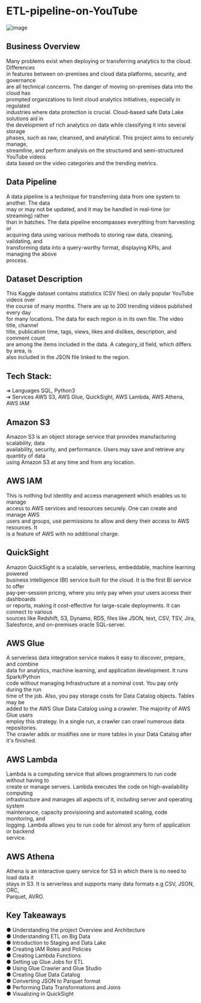 # ETL-pipeline-on-YouTube

![image](https://github.com/user-attachments/assets/4b7bd78f-b391-4e7f-9ed0-01c78184c52e)

## Business Overview  
Many problems exist when deploying or transferring analytics to the cloud. Differences  
in features between on-premises and cloud data platforms, security, and governance  
are all technical concerns. The danger of moving on-premises data into the cloud has  
prompted organizations to limit cloud analytics initiatives, especially in regulated  
industries where data protection is crucial. Cloud-based safe Data Lake solutions aid in  
the development of rich analytics on data while classifying it into several storage  
phases, such as raw, cleansed, and analytical. This project aims to securely manage,  
streamline, and perform analysis on the structured and semi-structured YouTube videos  
data based on the video categories and the trending metrics.

## Data Pipeline  
A data pipeline is a technique for transferring data from one system to another. The data  
may or may not be updated, and it may be handled in real-time (or streaming) rather  
than in batches. The data pipeline encompasses everything from harvesting or  
acquiring data using various methods to storing raw data, cleaning, validating, and  
transforming data into a query-worthy format, displaying KPIs, and managing the above  
process.

## Dataset Description  
This Kaggle dataset contains statistics (CSV files) on daily popular YouTube videos over  
the course of many months. There are up to 200 trending videos published every day  
for many locations. The data for each region is in its own file. The video title, channel  
title, publication time, tags, views, likes and dislikes, description, and comment count  
are among the items included in the data. A category_id field, which differs by area, is  
also included in the JSON file linked to the region.  

## Tech Stack:  
➔ Languages SQL, Python3  
➔ Services AWS S3, AWS Glue, QuickSight, AWS Lambda, AWS Athena, AWS IAM  

## Amazon S3  
Amazon S3 is an object storage service that provides manufacturing scalability, data  
availability, security, and performance. Users may save and retrieve any quantity of data  
using Amazon S3 at any time and from any location.  

## AWS IAM  
This is nothing but identity and access management which enables us to manage  
access to AWS services and resources securely. One can create and manage AWS  
users and groups, use permissions to allow and deny their access to AWS resources. It  
is a feature of AWS with no additional charge.  

## QuickSight  
Amazon QuickSight is a scalable, serverless, embeddable, machine learning powered  
business intelligence (BI) service built for the cloud. It is the first BI service to offer  
pay-per-session pricing, where you only pay when your users access their dashboards  
or reports, making it cost-effective for large-scale deployments. It can connect to various  
sources like Redshift, S3, Dynamo, RDS, files like JSON, text, CSV, TSV, Jira,  
Salesforce, and on-premises oracle SQL-server. 

## AWS Glue  
A serverless data integration service makes it easy to discover, prepare, and combine  
data for analytics, machine learning, and application development. It runs Spark/Python  
code without managing Infrastructure at a nominal cost. You pay only during the run  
time of the job. Also, you pay storage costs for Data Catalog objects. Tables may be  
added to the AWS Glue Data Catalog using a crawler. The majority of AWS Glue users  
employ this strategy. In a single run, a crawler can crawl numerous data repositories.  
The crawler adds or modifies one or more tables in your Data Catalog after it's finished.  

## AWS Lambda  
Lambda is a computing service that allows programmers to run code without having to  
create or manage servers. Lambda executes the code on high-availability computing  
infrastructure and manages all aspects of it, including server and operating system  
maintenance, capacity provisioning and automated scaling, code monitoring, and  
logging. Lambda allows you to run code for almost any form of application or backend  
service.  

## AWS Athena  
Athena is an interactive query service for S3 in which there is no need to load data it  
stays in S3. It is serverless and supports many data formats e.g CSV, JSON, ORC,  
Parquet, AVRO.

## Key Takeaways  
● Understanding the project Overview and Architecture  
● Understanding ETL on Big Data  
● Introduction to Staging and Data Lake  
● Creating IAM Roles and Policies  
● Creating Lambda Functions  
● Setting up Glue Jobs for ETL  
● Using Glue Crawler and Glue Studio  
● Creating Glue Data Catalog  
● Converting JSON to Parquet format  
● Performing Data Transformations and Joins  
● Visualizing in QuickSight  


